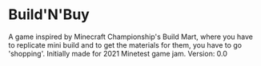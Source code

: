 # Build'N'Buy
A game inspired by Minecraft Championship's Build Mart, where you have to replicate mini build and to get the materials for them, you have to go 'shopping'.
Initially made for 2021 Minetest game jam.
Version: 0.0
